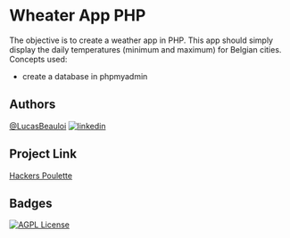 
# Wheater App PHP
The objective is to create a weather app in PHP. This app should simply display the daily temperatures (minimum and maximum) for Belgian cities.
Concepts used:
- create a database in phpmyadmin
## Authors

[@LucasBeauloi](https://github.com/lbeauloi) [![linkedin](https://img.shields.io/badge/linkedin-0A66C2?style=for-the-badge&logo=linkedin&logoColor=white)](https://www.linkedin.com/in/lucas-beauloi/)


## Project Link 
[Hackers Poulette](https://lbeauloi.github.io/Hackers-Poulette/)
## Badges

[![AGPL License](https://camo.githubusercontent.com/ddec73b08d03787cc6a0f8fb0f9aa848ebfc93c795d152268fbdf2e7ffa23b7a/68747470733a2f2f696d672e736869656c64732e696f2f62616467652f2d5048502d2532334637444631433f7374796c653d666c61742d737175617265266c6f676f3d706870266c6f676f436f6c6f723d303030303030266c6162656c436f6c6f723d42304334444526636f6c6f723d423043344445
)](http://www.gnu.org/licenses/agpl-3.0)

